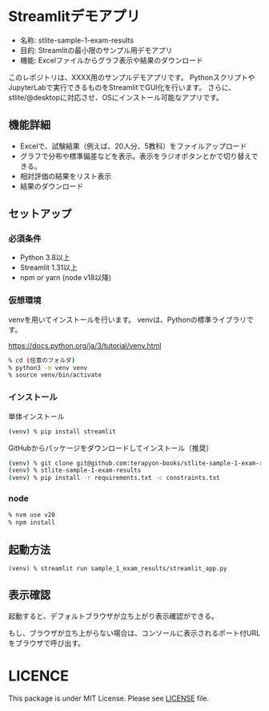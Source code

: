 # Streamlitデモアプリ

- 名称: stlite-sample-1-exam-results
- 目的: Streamlitの最小限のサンプル用デモアプリ
- 機能: Excelファイルからグラフ表示や結果のダウンロード

このレポジトリは、XXXX用のサンプルデモアプリです。
PythonスクリプトやJupyterLabで実行できるものをStreamlitでGUI化を行います。
さらに、stlite/@desktopに対応させ、OSにインストール可能なアプリです。


## 機能詳細

- Excelで、試験結果（例えば、20人分、5教科）をファイルアップロード
- グラフで分布や標準偏差などを表示。表示をラジオボタンとかで切り替えできる。
- 相対評価の結果をリスト表示
- 結果のダウンロード


## セットアップ

### 必須条件

- Python 3.8以上
- Streamlit 1.31以上
- npm or yarn (node v18以降)

### 仮想環境

venvを用いてインストールを行います。
venvは、Pythonの標準ライブラリです。

https://docs.python.org/ja/3/tutorial/venv.html


```sh
% cd (任意のフォルダ)
% python3 -m venv venv
% source venv/bin/activate
```

### インストール

単体インストール

```sh
(venv) % pip install streamlit
```

GitHubからパッケージをダウンロードしてインストール（推奨）

```sh
(venv) % git clone git@github.com:terapyon-books/stlite-sample-1-exam-results.git
(venv) % stlite-sample-1-exam-results
(venv) % pip install -r requirements.txt -c constraints.txt
```

### node

```sh
% nvm use v20
% npm install
```

## 起動方法

```
(venv) % streamlit run sample_1_exam_results/streamlit_app.py
```

## 表示確認

起動すると、デフォルトブラウザが立ち上がり表示確認ができる。

もし、ブラウザが立ち上がらない場合は、コンソールに表示されるポート付URLをブラウザで呼び出す。



# LICENCE

This package is under MIT License.
Please see [LICENSE](LICENSE) file.